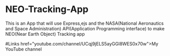 # NEO-Tracking-App
This is an App that will use Express,ejs and the NASA(National Aeronautics and Space Administration) API(Application Programming interface) to make NEO(Near Earth Object) Tracking app

#Links
<a> href="youtube.com/channel/UCqj9jELS5ayGGl8WES0x70w">My YouTube channel</a>
